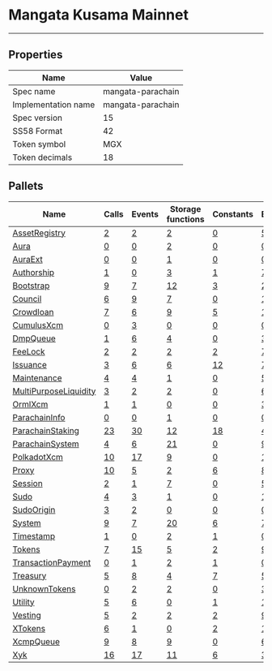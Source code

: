 # Mangata Kusama Mainnet

---------

## Properties
| Name | Value |
| -------- | -------- |
| Spec name     | mangata-parachain     |
| Implementation name     | mangata-parachain     |
| Spec version     | 15     |
| SS58 Format     | 42     |
| Token symbol      | MGX     |
| Token decimals      | 18     |

## Pallets
| Name | Calls | Events | Storage functions | Constants | Errors
| -------- | -------- | -------- | -------- | -------- | -------- |
| [AssetRegistry](assetregistry.md) | [2](assetregistry.md#calls) | [2](assetregistry.md#events) | [2](assetregistry.md#storage-functions) | [0](assetregistry.md#constants) | [5](assetregistry.md#errors)
| [Aura](aura.md) | [0](aura.md#calls) | [0](aura.md#events) | [2](aura.md#storage-functions) | [0](aura.md#constants) | [0](aura.md#errors)
| [AuraExt](auraext.md) | [0](auraext.md#calls) | [0](auraext.md#events) | [1](auraext.md#storage-functions) | [0](auraext.md#constants) | [0](auraext.md#errors)
| [Authorship](authorship.md) | [1](authorship.md#calls) | [0](authorship.md#events) | [3](authorship.md#storage-functions) | [1](authorship.md#constants) | [7](authorship.md#errors)
| [Bootstrap](bootstrap.md) | [9](bootstrap.md#calls) | [7](bootstrap.md#events) | [12](bootstrap.md#storage-functions) | [3](bootstrap.md#constants) | [22](bootstrap.md#errors)
| [Council](council.md) | [6](council.md#calls) | [9](council.md#events) | [7](council.md#storage-functions) | [0](council.md#constants) | [11](council.md#errors)
| [Crowdloan](crowdloan.md) | [7](crowdloan.md#calls) | [6](crowdloan.md#events) | [9](crowdloan.md#storage-functions) | [5](crowdloan.md#constants) | [16](crowdloan.md#errors)
| [CumulusXcm](cumulusxcm.md) | [0](cumulusxcm.md#calls) | [3](cumulusxcm.md#events) | [0](cumulusxcm.md#storage-functions) | [0](cumulusxcm.md#constants) | [0](cumulusxcm.md#errors)
| [DmpQueue](dmpqueue.md) | [1](dmpqueue.md#calls) | [6](dmpqueue.md#events) | [4](dmpqueue.md#storage-functions) | [0](dmpqueue.md#constants) | [3](dmpqueue.md#errors)
| [FeeLock](feelock.md) | [2](feelock.md#calls) | [2](feelock.md#events) | [2](feelock.md#storage-functions) | [2](feelock.md#constants) | [7](feelock.md#errors)
| [Issuance](issuance.md) | [3](issuance.md#calls) | [6](issuance.md#events) | [6](issuance.md#storage-functions) | [12](issuance.md#constants) | [7](issuance.md#errors)
| [Maintenance](maintenance.md) | [4](maintenance.md#calls) | [4](maintenance.md#events) | [1](maintenance.md#storage-functions) | [0](maintenance.md#constants) | [5](maintenance.md#errors)
| [MultiPurposeLiquidity](multipurposeliquidity.md) | [3](multipurposeliquidity.md#calls) | [2](multipurposeliquidity.md#events) | [2](multipurposeliquidity.md#storage-functions) | [0](multipurposeliquidity.md#constants) | [6](multipurposeliquidity.md#errors)
| [OrmlXcm](ormlxcm.md) | [1](ormlxcm.md#calls) | [1](ormlxcm.md#events) | [0](ormlxcm.md#storage-functions) | [0](ormlxcm.md#constants) | [3](ormlxcm.md#errors)
| [ParachainInfo](parachaininfo.md) | [0](parachaininfo.md#calls) | [0](parachaininfo.md#events) | [1](parachaininfo.md#storage-functions) | [0](parachaininfo.md#constants) | [0](parachaininfo.md#errors)
| [ParachainStaking](parachainstaking.md) | [23](parachainstaking.md#calls) | [30](parachainstaking.md#events) | [12](parachainstaking.md#storage-functions) | [18](parachainstaking.md#constants) | [43](parachainstaking.md#errors)
| [ParachainSystem](parachainsystem.md) | [4](parachainsystem.md#calls) | [6](parachainsystem.md#events) | [21](parachainsystem.md#storage-functions) | [0](parachainsystem.md#constants) | [9](parachainsystem.md#errors)
| [PolkadotXcm](polkadotxcm.md) | [10](polkadotxcm.md#calls) | [17](polkadotxcm.md#events) | [9](polkadotxcm.md#storage-functions) | [0](polkadotxcm.md#constants) | [13](polkadotxcm.md#errors)
| [Proxy](proxy.md) | [10](proxy.md#calls) | [5](proxy.md#events) | [2](proxy.md#storage-functions) | [6](proxy.md#constants) | [8](proxy.md#errors)
| [Session](session.md) | [2](session.md#calls) | [1](session.md#events) | [7](session.md#storage-functions) | [0](session.md#constants) | [5](session.md#errors)
| [Sudo](sudo.md) | [4](sudo.md#calls) | [3](sudo.md#events) | [1](sudo.md#storage-functions) | [0](sudo.md#constants) | [1](sudo.md#errors)
| [SudoOrigin](sudoorigin.md) | [3](sudoorigin.md#calls) | [2](sudoorigin.md#events) | [0](sudoorigin.md#storage-functions) | [0](sudoorigin.md#constants) | [0](sudoorigin.md#errors)
| [System](system.md) | [9](system.md#calls) | [7](system.md#events) | [20](system.md#storage-functions) | [6](system.md#constants) | [7](system.md#errors)
| [Timestamp](timestamp.md) | [1](timestamp.md#calls) | [0](timestamp.md#events) | [2](timestamp.md#storage-functions) | [1](timestamp.md#constants) | [0](timestamp.md#errors)
| [Tokens](tokens.md) | [7](tokens.md#calls) | [15](tokens.md#events) | [5](tokens.md#storage-functions) | [2](tokens.md#constants) | [9](tokens.md#errors)
| [TransactionPayment](transactionpayment.md) | [0](transactionpayment.md#calls) | [1](transactionpayment.md#events) | [2](transactionpayment.md#storage-functions) | [1](transactionpayment.md#constants) | [0](transactionpayment.md#errors)
| [Treasury](treasury.md) | [5](treasury.md#calls) | [8](treasury.md#events) | [4](treasury.md#storage-functions) | [7](treasury.md#constants) | [5](treasury.md#errors)
| [UnknownTokens](unknowntokens.md) | [0](unknowntokens.md#calls) | [2](unknowntokens.md#events) | [2](unknowntokens.md#storage-functions) | [0](unknowntokens.md#constants) | [3](unknowntokens.md#errors)
| [Utility](utility.md) | [5](utility.md#calls) | [6](utility.md#events) | [0](utility.md#storage-functions) | [1](utility.md#constants) | [1](utility.md#errors)
| [Vesting](vesting.md) | [5](vesting.md#calls) | [2](vesting.md#events) | [2](vesting.md#storage-functions) | [2](vesting.md#constants) | [9](vesting.md#errors)
| [XTokens](xtokens.md) | [6](xtokens.md#calls) | [1](xtokens.md#events) | [0](xtokens.md#storage-functions) | [2](xtokens.md#constants) | [19](xtokens.md#errors)
| [XcmpQueue](xcmpqueue.md) | [9](xcmpqueue.md#calls) | [8](xcmpqueue.md#events) | [9](xcmpqueue.md#storage-functions) | [0](xcmpqueue.md#constants) | [6](xcmpqueue.md#errors)
| [Xyk](xyk.md) | [16](xyk.md#calls) | [17](xyk.md#events) | [11](xyk.md#storage-functions) | [6](xyk.md#constants) | [36](xyk.md#errors)